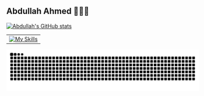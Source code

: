 ## Abdullah Ahmed 🤖🚀🦾

[![Abdullah's GitHub stats](https://github-readme-stats.vercel.app/api?username=abdulahmd)](https://github.com/abdulahmd/github-readme-stats)
<table>
    <td>
      <a href="https://skillicons.dev">
        <img src="https://skillicons.dev/icons?i=vscode,anaconda,java,python,pytorch,matlab,notion,opencv,unity,blender&perline=5" alt="My Skills">
      </a>
    </td>
</table>
<picture>
  <source media="(prefers-color-scheme: dark)" srcset="https://raw.githubusercontent.com/abdulahmd/abdulahmd/output/github-contribution-grid-snake-dark.svg">
  <source media="(prefers-color-scheme: light)" srcset="https://raw.githubusercontent.com/abdulahmd/abdulahmd/output/github-contribution-grid-snake.svg">
  <img alt="github contribution grid snake animation" src="https://raw.githubusercontent.com/abdulahmd/abdulahmd/output/github-contribution-grid-snake.svg">
</picture>
